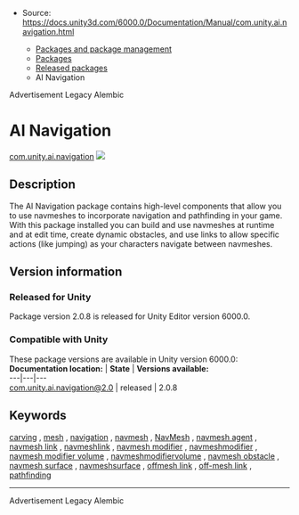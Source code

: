 * Source: https://docs.unity3d.com/6000.0/Documentation/Manual/com.unity.ai.navigation.html

  * [Packages and package management](https://docs.unity3d.com/6000.0/Documentation/Manual/PackagesList.html)
  * [Packages](https://docs.unity3d.com/6000.0/Documentation/Manual/Packages-all.html)
  * [Released packages](https://docs.unity3d.com/6000.0/Documentation/Manual/pack-safe.html)
  * AI Navigation 


[](https://docs.unity3d.com/6000.0/Documentation/Manual/com.unity.ads.html)
Advertisement Legacy 
[](https://docs.unity3d.com/6000.0/Documentation/Manual/com.unity.formats.alembic.html)
Alembic 
# AI Navigation
[com.unity.ai.navigation](https://docs.unity3d.com/Packages/com.unity.ai.navigation@2.0/manual/index.html) ![](https://docs.unity3d.com/6000.0/Documentation/uploads/Main/iconRel.png)
## Description
The AI Navigation package contains high-level components that allow you to use navmeshes to incorporate navigation and pathfinding in your game. With this package installed you can build and use navmeshes at runtime and at edit time, create dynamic obstacles, and use links to allow specific actions (like jumping) as your characters navigate between navmeshes. 
## Version information
### Released for Unity
Package version 2.0.8 is released for Unity Editor version 6000.0.
### Compatible with Unity
These package versions are available in Unity version 6000.0:
**Documentation location:** | **State** | **Versions available:**  
---|---|---  
[com.unity.ai.navigation@2.0](https://docs.unity3d.com/Packages/com.unity.ai.navigation@2.0/manual/index.html) | released | 2.0.8  
## Keywords
[carving](https://docs.unity3d.com/6000.0/Documentation/Manual/pack-keys.html#carving) , [mesh](https://docs.unity3d.com/6000.0/Documentation/Manual/pack-keys.html#mesh) , [navigation](https://docs.unity3d.com/6000.0/Documentation/Manual/pack-keys.html#navigation) , [navmesh](https://docs.unity3d.com/6000.0/Documentation/Manual/pack-keys.html#navmesh) , [NavMesh](https://docs.unity3d.com/6000.0/Documentation/Manual/pack-keys.html#NavMesh) , [navmesh agent](https://docs.unity3d.com/6000.0/Documentation/Manual/pack-keys.html#navmesh_agent) , [navmesh link](https://docs.unity3d.com/6000.0/Documentation/Manual/pack-keys.html#navmesh_link) , [navmeshlink](https://docs.unity3d.com/6000.0/Documentation/Manual/pack-keys.html#navmeshlink) , [navmesh modifier](https://docs.unity3d.com/6000.0/Documentation/Manual/pack-keys.html#navmesh_modifier) , [navmeshmodifier](https://docs.unity3d.com/6000.0/Documentation/Manual/pack-keys.html#navmeshmodifier) , [navmesh modifier volume](https://docs.unity3d.com/6000.0/Documentation/Manual/pack-keys.html#navmesh_modifier_volume) , [navmeshmodifiervolume](https://docs.unity3d.com/6000.0/Documentation/Manual/pack-keys.html#navmeshmodifiervolume) , [navmesh obstacle](https://docs.unity3d.com/6000.0/Documentation/Manual/pack-keys.html#navmesh_obstacle) , [navmesh surface](https://docs.unity3d.com/6000.0/Documentation/Manual/pack-keys.html#navmesh_surface) , [navmeshsurface](https://docs.unity3d.com/6000.0/Documentation/Manual/pack-keys.html#navmeshsurface) , [offmesh link](https://docs.unity3d.com/6000.0/Documentation/Manual/pack-keys.html#offmesh_link) , [off-mesh link](https://docs.unity3d.com/6000.0/Documentation/Manual/pack-keys.html#off-mesh_link) , [pathfinding](https://docs.unity3d.com/6000.0/Documentation/Manual/pack-keys.html#pathfinding)
* * *
[](https://docs.unity3d.com/6000.0/Documentation/Manual/com.unity.ads.html)
Advertisement Legacy 
[](https://docs.unity3d.com/6000.0/Documentation/Manual/com.unity.formats.alembic.html)
Alembic 
